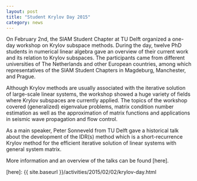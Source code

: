 ```yaml
---
layout: post
title: "Student Krylov Day 2015"
category: news
---
```


On February 2nd, the SIAM Student Chapter at TU Delft organized a one-day workshop on Krylov subspace methods. During the day, twelve PhD students in numerical linear algebra gave an overview of their current work and its relation to Krylov subspaces. The participants came from different universities of The Netherlands and other European countries, among which representatives of the SIAM Student Chapters in Magdeburg, Manchester, and Prague. 

Although Krylov methods are usually associated with the iterative solution of large-scale linear systems, the workshop showed a huge variety of fields where Krylov subspaces are currently applied. The topics of the workshop covered (generalized) eigenvalue problems, matrix condition number estimation as well as the approximation of matrix functions and applications in seismic wave propagation and flow control.

As a main speaker, Peter Sonneveld from TU Delft gave a historical talk about the development of the IDR(s) method which is a short-recurrence Krylov method for the efficient iterative solution of linear systems with general system matrix.
 
More information and an overview of the talks can be found [here].

[here]: {{ site.baseurl }}/activities/2015/02/02/krylov-day.html
